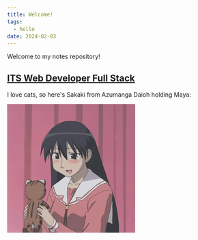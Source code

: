 ```yaml
---
title: Welcome!
tags:
  - hello
date: 2024-02-03
---
```

Welcome to my notes repository!

## [ITS Web Developer Full Stack](./its-web-fullstack/index.md)

I love cats, so here's Sakaki from Azumanga Daioh holding Maya:

![sakaki](./assets/sakaki.gif)
